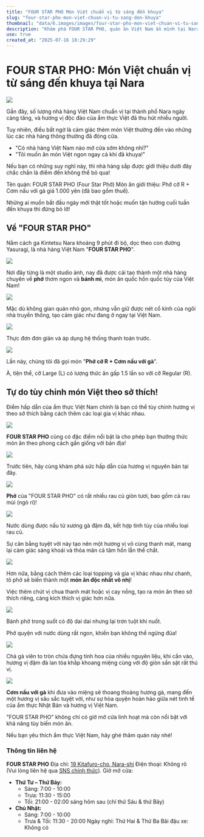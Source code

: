 ```yaml
---
title: "FOUR STAR PHO Món Việt chuẩn vị từ sáng đến khuya"
slug: "four-star-pho-mon-viet-chuan-vi-tu-sang-den-khuya"
thumbnail: "data/6.images/images/four-star-pho-mon-viet-chuan-vi-tu-sang-den-khuya.webp"
description: "Khám phá FOUR STAR PHO, quán ăn Việt Nam ẩn mình tại Nara, Nhật Bản, nổi tiếng với phở và bánh mì chuẩn vị, phục vụ từ sáng sớm đến tận đêm khuya, được nhiều người yêu thích."
use: true
created_at: "2025-07-16 18:29:29"
---
```


# FOUR STAR PHO: Món Việt chuẩn vị từ sáng đến khuya tại Nara

![](/images/title-1752653104648.webp)

Gần đây, số lượng nhà hàng Việt Nam chuẩn vị tại thành phố Nara ngày càng tăng, và hương vị độc đáo của ẩm thực Việt đã thu hút nhiều người.

Tuy nhiên, điều bất ngờ là cảm giác thèm món Việt thường đến vào những lúc các nhà hàng thông thường đã đóng cửa.

*   "Có nhà hàng Việt Nam nào mở cửa sớm không nhỉ?"
*   "Tôi muốn ăn món Việt ngon ngay cả khi đã khuya!"

Nếu bạn có những suy nghĩ này, thì nhà hàng sắp được giới thiệu dưới đây chắc chắn là điểm đến không thể bỏ qua!

Tên quán: FOUR STAR PHO (Four Star Phở)
Món ăn giới thiệu: Phở cỡ R + Cơm nấu với gà giá 1.000 yên (đã bao gồm thuế).

Những ai muốn bắt đầu ngày mới thật tốt hoặc muốn tận hưởng cuối tuần đến khuya thì đừng bỏ lỡ!

## Về "FOUR STAR PHO"

Nằm cách ga Kintetsu Nara khoảng 9 phút đi bộ, dọc theo con đường Yasuragi, là nhà hàng Việt Nam "**FOUR STAR PHO**".

![](/images/image-1752653127646.webp)

Nơi đây từng là một studio ảnh, nay đã được cải tạo thành một nhà hàng chuyên về **phở** thơm ngon và **bánh mì**, món ăn quốc hồn quốc túy của Việt Nam!

![](/images/image-1752653221540.webp)

Mặc dù không gian quán nhỏ gọn, nhưng vẫn giữ được nét cổ kính của ngôi nhà truyền thống, tạo cảm giác như đang ở ngay tại Việt Nam.

![](/images/image-1752653292325.webp)

Thực đơn đơn giản và áp dụng hệ thống thanh toán trước.

![](/images/image-1752653371712.webp)

Lần này, chúng tôi đã gọi món "**Phở cỡ R + Cơm nấu với gà**".

À, tiện thể, cỡ Large (L) có lượng thức ăn gấp 1.5 lần so với cỡ Regular (R).

## Tự do tùy chỉnh món Việt theo sở thích!

Điểm hấp dẫn của ẩm thực Việt Nam chính là bạn có thể tùy chỉnh hương vị theo sở thích bằng cách thêm các loại gia vị khác nhau.

![](/images/image-1752653490038.webp)

**FOUR STAR PHO** cũng có đặc điểm nổi bật là cho phép bạn thưởng thức món ăn theo phong cách gần giống với bản địa!

![](/images/image-1752653580121.webp)

Trước tiên, hãy cùng khám phá sức hấp dẫn của hương vị nguyên bản tại đây.

![](/images/image-1752653721316.webp)

**Phở** của "FOUR STAR PHO" có rất nhiều rau củ giòn tươi, bao gồm cả rau mùi (ngò rí)!

![](/images/image-1752653980610.webp)

Nước dùng được nấu từ xương gà đậm đà, kết hợp tinh túy của nhiều loại rau củ.

Sự cân bằng tuyệt vời này tạo nên một hương vị vô cùng thanh mát, mang lại cảm giác sảng khoái và thỏa mãn cả tâm hồn lẫn thể chất.

![](/images/image-1752654081169.webp)

Hơn nữa, bằng cách thêm các loại topping và gia vị khác nhau như chanh, tô phở sẽ biến thành một **món ăn độc nhất vô nhị**!

Việc thêm chút vị chua thanh mát hoặc vị cay nồng, tạo ra món ăn theo sở thích riêng, càng kích thích vị giác hơn nữa.

![](/images/image-1752654170364.webp)

Bánh phở trong suốt có độ dai dai nhưng lại trơn tuột khi nuốt.

Phở quyện với nước dùng rất ngon, khiến bạn không thể ngừng đũa!

![](/images/image-1752654247182.webp)

Chả gà viên to tròn chứa đựng tinh hoa của nhiều nguyên liệu, khi cắn vào, hương vị đậm đà lan tỏa khắp khoang miệng cùng với độ giòn sần sật rất thú vị.

![](/images/image-1752654382401.webp)

**Cơm nấu với gà** khi đưa vào miệng sẽ thoang thoảng hương gà, mang đến một hương vị sâu sắc tuyệt vời, như sự hòa quyện hoàn hảo giữa nét tinh tế của ẩm thực Nhật Bản và hương vị Việt Nam.

"FOUR STAR PHO" không chỉ có giờ mở cửa linh hoạt mà còn nổi bật với khả năng tùy biến món ăn.

Nếu bạn yêu thích ẩm thực Việt Nam, hãy ghé thăm quán này nhé!

### Thông tin liên hệ

**FOUR STAR PHO**
Địa chỉ: [19 Kitafuro-cho, Nara-shi](https://map.yahoo.co.jp/place?ac=29201&az=MTI5LjE5&lat=34.67884&lon=135.82688&zoom=17&maptype=basic)
Điện thoại: Không rõ (Vui lòng liên hệ qua [SNS chính thức](https://www.instagram.com/four_star_pho/)).
Giờ mở cửa:
*   **Thứ Tư – Thứ Bảy:**
    *   Sáng: 7:00 - 10:00
    *   Trưa: 11:30 - 15:00
    *   Tối: 21:00 - 02:00 sáng hôm sau (chỉ thứ Sáu & thứ Bảy)
*   **Chủ Nhật:**
    *   Sáng: 7:00 - 10:00
    *   Trưa & Tối: 11:30 - 20:00
Ngày nghỉ: Thứ Hai & Thứ Ba
Bãi đậu xe: Không có
